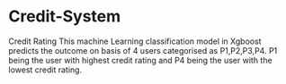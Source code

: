 # Credit-System
Credit Rating
This machine Learning classification model in Xgboost predicts the outcome on basis of 4 users categorised as P1,P2,P3,P4. P1 being the user with highest credit rating and P4 being the user with the lowest credit rating.
